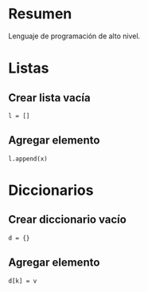 # Resumen
Lenguaje de programación de alto nivel.
# Listas
## Crear lista vacía
`l = []`
## Agregar elemento
`l.append(x)`
# Diccionarios
## Crear diccionario vacío
`d = {}`
## Agregar elemento
`d[k] = v`
